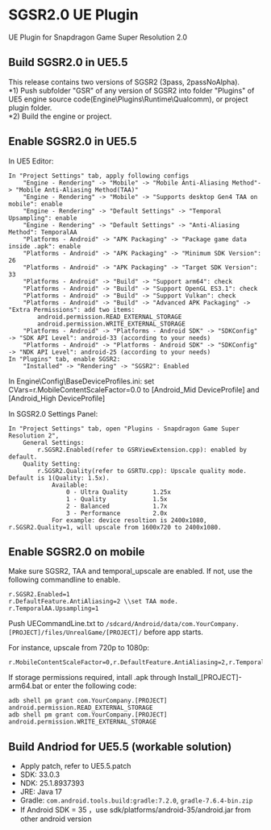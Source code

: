 # SGSR2.0 UE Plugin
UE Plugin for Snapdragon Game Super Resolution 2.0

## Build SGSR2.0 in UE5.5
This release contains two versions of SGSR2 (3pass, 2passNoAlpha).<br/>
*1) Push subfolder "GSR" of any version of SGSR2 into folder "Plugins" of UE5 engine source code(Engine\Plugins\Runtime\Qualcomm), or project plugin folder. <br/>
*2) Build the engine or project.<br/>


## Enable SGSR2.0 in UE5.5
In UE5 Editor:
```
In "Project Settings" tab, apply following configs
	"Engine - Rendering" -> "Mobile" -> "Mobile Anti-Aliasing Method"-> "Mobile Anti-Aliasing Method(TAA)"
	"Engine - Rendering" -> "Mobile" -> "Supports desktop Gen4 TAA on mobile": enable
	"Engine - Rendering" -> "Default Settings" -> "Temporal Upsampling": enable
	"Engine - Rendering" -> "Default Settings" -> "Anti-Aliasing Method": TemporalAA
	"Platforms - Android" -> "APK Packaging" -> "Package game data inside .apk": enable
	"Platforms - Android" -> "APK Packaging" -> "Minimum SDK Version": 26
	"Platforms - Android" -> "APK Packaging" -> "Target SDK Version": 33
	"Platforms - Android" -> "Build" -> "Support arm64": check
	"Platforms - Android" -> "Build" -> "Support OpenGL ES3.1": check
	"Platforms - Android" -> "Build" -> "Support Vulkan": check
	"Platforms - Android" -> "Build" -> "Advanced APK Packaging" -> "Extra Permissions": add two items:
		android.permission.READ_EXTERNAL_STORAGE
		android.permission.WRITE_EXTERNAL_STORAGE
	"Platforms - Android" -> "Platforms - Android SDK" -> "SDKConfig" -> "SDK API Level": android-33 (according to your needs)
	"Platforms - Android" -> "Platforms - Android SDK" -> "SDKConfig" -> "NDK API Level": android-25 (according to your needs)
In "Plugins" tab, enable SGSR2:
	"Installed" -> "Rendering" -> "SGSR2": Enabled
```
In Engine\Config\BaseDeviceProfiles.ini:
	set CVars=r.MobileContentScaleFactor=0.0 to [Android_Mid DeviceProfile] and [Android_High DeviceProfile]
	

In SGSR2.0 Settings Panel:
```
In "Project Settings" tab, open "Plugins - Snapdragon Game Super Resolution 2",
    General Settings:
        r.SGSR2.Enabled(refer to GSRViewExtension.cpp): enabled by default.
    Quality Setting:
        r.SGSR2.Quality(refer to GSRTU.cpp): Upscale quality mode. Default is 1(Quality: 1.5x).
            Available:
                0 - Ultra Quality 		1.25x
                1 - Quality 			1.5x 
                2 - Balanced 			1.7x 
                3 - Performance 		2.0x
            For example: device resoltion is 2400x1080, r.SGSR2.Quality=1, will upscale from 1600x720 to 2400x1080.
```

## Enable SGSR2.0 on mobile

Make sure SGSR2, TAA and temporal_upscale are enabled. If not, use the following commandline to enable.
```
r.SGSR2.Enabled=1       
r.DefaultFeature.AntiAliasing=2 \\set TAA mode.
r.TemporalAA.Upsampling=1
```
Push UECommandLine.txt to `/sdcard/Android/data/com.YourCompany.[PROJECT]/files/UnrealGame/[PROJECT]/` before app starts.

For instance, upscale from 720p to 1080p:
```
r.MobileContentScaleFactor=0,r.DefaultFeature.AntiAliasing=2,r.TemporalAA.Upsampling=1,r.SGSR2.Enabled=1,r.SGSR2.Quality=1
```

If storage permissions required, intall .apk through Install_[PROJECT]-arm64.bat or enter the following code:
```
adb shell pm grant com.YourCompany.[PROJECT] android.permission.READ_EXTERNAL_STORAGE
adb shell pm grant com.YourCompany.[PROJECT] android.permission.WRITE_EXTERNAL_STORAGE
```

## Build Andriod for UE5.5 (workable solution)
- Apply patch, refer to UE5.5.patch
- SDK: 33.0.3
- NDK: 25.1.8937393
- JRE: Java 17
- Gradle: `com.android.tools.build:gradle:7.2.0`, `gradle-7.6.4-bin.zip`
- If Android SDK = 35 ，use sdk/platforms/android-35/android.jar from other android version

